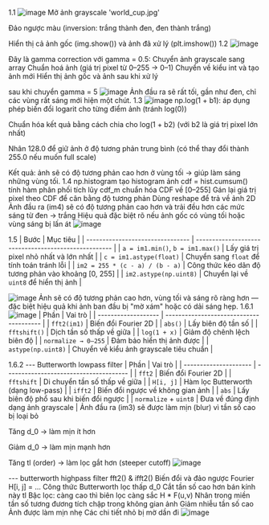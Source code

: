 1.1
![image](https://github.com/user-attachments/assets/557e572c-036c-4fc1-a6b9-d170e5302670)
Mở ảnh grayscale 'world_cup.jpg'

Đảo ngược màu (inversion: trắng thành đen, đen thành trắng)

Hiển thị cả ảnh gốc (img.show()) và ảnh đã xử lý (plt.imshow())
1.2
![image](https://github.com/user-attachments/assets/3b71b060-3900-4276-ac6a-4ef2c49add1c)

Đây là gamma correction với gamma = 0.5:
Chuyển ảnh grayscale sang array
Chuẩn hoá ảnh (giá trị pixel từ 0–255 → 0–1)
Chuyển về kiểu int và tạo ảnh mới
Hiển thị ảnh gốc và ảnh sau khi xử lý

sau khi chuyển gamma = 5 
![image](https://github.com/user-attachments/assets/b903e9e9-c965-4933-90a5-6df3f4fa1e14)
Ảnh đầu ra sẽ rất tối, gần như đen, chỉ các vùng rất sáng mới hiện một chút.
1.3
![image](https://github.com/user-attachments/assets/99eae6ef-7855-4535-a96f-017dcbef6135)
np.log(1 + b1): áp dụng phép biến đổi logarit cho từng điểm ảnh (tránh log(0))

Chuẩn hóa kết quả bằng cách chia cho log(1 + b2) (với b2 là giá trị pixel lớn nhất)

Nhân 128.0 để giữ ảnh ở độ tương phản trung bình (có thể thay đổi thành 255.0 nếu muốn full scale)

Kết quả: ảnh sẽ có độ tương phản cao hơn ở vùng tối → giúp làm sáng những vùng tối.
1.4
np.histogram tạo histogram ảnh
cdf = hist.cumsum() tính hàm phân phối tích lũy
cdf_m chuẩn hóa CDF về [0–255]
Gán lại giá trị pixel theo CDF để cân bằng độ tương phản
Dùng reshape để trả về ảnh 2D
Ảnh đầu ra (im4) sẽ có độ tương phản cao hơn và trải đều hơn các mức sáng từ đen → trắng
Hiệu quả đặc biệt rõ nếu ảnh gốc có vùng tối hoặc vùng sáng bị lấn át
![image](https://github.com/user-attachments/assets/04baacb3-4753-4a45-a7c6-b87224079415)

1.5
| Bước                             | Mục tiêu                                             |
| -------------------------------- | ---------------------------------------------------- |
| `a = im1.min()`, `b = im1.max()` | Lấy giá trị pixel nhỏ nhất và lớn nhất               |
| `c = im1.astype(float)`          | Chuyển sang `float` để tính toán tránh lỗi           |
| `im2 = 255 * (c - a) / (b - a)`  | Công thức kéo dãn độ tương phản vào khoảng \[0, 255] |
| `im2.astype(np.uint8)`           | Chuyển lại về `uint8` để hiển thị ảnh                |

![image](https://github.com/user-attachments/assets/c0ee8e18-36c1-4ee3-97e6-22940614da99)
Ảnh sẽ có độ tương phản cao hơn, vùng tối và sáng rõ ràng hơn — đặc biệt hiệu quả khi ảnh ban đầu bị "mờ xám" hoặc có dải sáng hẹp.
1.6.1
![image](https://github.com/user-attachments/assets/e0b4f3fb-42ee-4af8-9747-affcd752c27d)
| Phần                | Vai trò                                 |
| ------------------- | --------------------------------------- |
| `fft2(im1)`         | Biến đổi Fourier 2D                     |
| `abs()`             | Lấy biên độ tần số                      |
| `fftshift()`        | Dịch tần số thấp về giữa                |
| `log(1 + x)`        | Giảm độ chênh lệch biên độ              |
| `normalize → 0–255` | Đảm bảo hiển thị ảnh được               |
| `astype(np.uint8)`  | Chuyển về kiểu ảnh grayscale tiêu chuẩn |

1.6.2
--- Butterworth lowpass filter
| Phần                  | Vai trò                                |
| --------------------- | -------------------------------------- |
| `fft2`                | Biến đổi Fourier 2D                    |
| `fftshift`            | Di chuyển tần số thấp về giữa          |
| `H[i, j]`             | Hàm lọc Butterworth (dạng low-pass)    |
| `ifft2`               | Biến đổi ngược về không gian ảnh       |
| `abs`                 | Lấy biên độ phổ sau khi biến đổi ngược |
| `normalize` + `uint8` | Đưa về đúng định dạng ảnh grayscale    |
Ảnh đầu ra (im3) sẽ được làm mịn (blur) vì tần số cao bị loại bỏ

Tăng d_0 → làm mịn ít hơn

Giảm d_0 → làm mịn mạnh hơn

Tăng tl (order) → làm lọc gắt hơn (steeper cutoff)
![image](https://github.com/user-attachments/assets/e3318494-8381-4017-8dca-c307b2f42658)


--- butterworth highpass filter
fft2() & ifft2()	Biến đổi và đảo ngược Fourier
H[i, j] = ...	Công thức Butterworth lọc thấp
d_0	Cắt tần số cao hơn bán kính này
tl	Bậc lọc: càng cao thì biên lọc càng sắc
H * F(u,v)	Nhân trong miền tần số tương đương tích chập trong không gian ảnh
Giảm nhiễu tần số cao
Ảnh được làm mịn nhẹ
Các chi tiết nhỏ bị mờ dần đi
![image](https://github.com/user-attachments/assets/2292fa38-4353-4a7b-8cc7-4a228e779c44)
